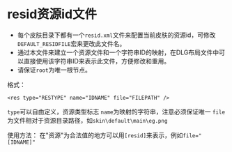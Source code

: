 # resid资源id文件
- 每个皮肤目录下都有一个`resid.xml`文件来配置当前皮肤的资源id，可修改`DEFAULT_RESIDFILE`宏来更改此文件名。
- 通过本文件来建立一个资源文件和一个字符串ID的映射，在DLG布局文件中可以直接使用该字符串ID来表示此文件，方便修改和重用。
- 请保证`root`为唯一根节点。

格式：
```
<res type="RESTYPE" name="IDNAME" file="FILEPATH" />
```
`type`可以自由定义，资源类型标志
`name`为映射的字符串，注意必须保证唯一
`file`为文件相对于资源目录路径，如`skin\default\main\eg.png`

使用方法：
在"资源"为合法值的地方可以用`[resid]`来表示，例如`file="[IDNAME]"`